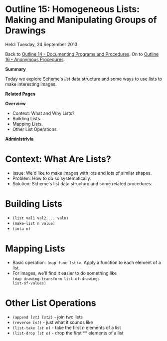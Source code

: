 Outline 15: Homogeneous Lists: Making and Manipulating Groups of Drawings 
==========================================================================

Held: Tuesday, 24 September 2013

Back to [Outline 14 - Documenting Programs and Procedures](outline.14.html).
On to [Outline 16 - Anonymous Procedures](outline.16.html).

**Summary**

Today we explore Scheme's <em>list</em> data structure and some ways
to use lists to make interesting images.

**Related Pages**


**Overview**

* Context: What and Why Lists?
* Building Lists.
* Mapping Lists.
* Other List Operations.

**Administrivia**


Context: What Are Lists?
========================
* Issue: We'd like to make images with lots and lots of similar shapes.
* Problem: How to do so systematically.
* Solution: Scheme's list data structure and some related procedures.

Building Lists
==============
* <code>(list val1 val2 ... valn)</code>
* <code>(make-list n value)</code>
* <code>(iota n)</code>

Mapping Lists
=============
* Basic operation: <code>(map func lst)</code>>.  Apply a function to
  each element of a list.
* For images, we'll find it easier to do something like <br>
  <code>(map drawing-transform list-of-drawings list-of-values)</code>

Other List Operations
=====================
* <code>(append *lst1* *lst2*)</code> - join two lists
* <code>(reverse *lst*)</code> - just what it sounds like
* <code>(list-take *lst* *n*)</code> - take the first *n* elements of a list
* <code>(list-drop *lst* *n*)</code> - drop the first ** elements of a list


